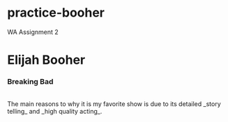 # practice-booher
WA Assignment 2

# Elijah Booher
### Breaking Bad
<br>
The main reasons to why it is my favorite show is due to its detailed _story telling_ and _high quality acting_.

